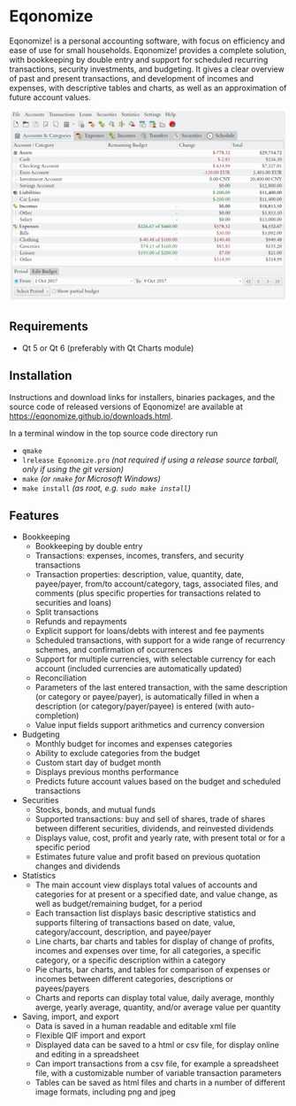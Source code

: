 # Eqonomize
Eqonomize! is a personal accounting software, with focus on efficiency and ease of use for small households. Eqonomize! provides a complete solution, with bookkeeping by double entry and support for scheduled recurring transactions, security investments, and budgeting. It gives a clear overview of past and present transactions, and development of incomes and expenses, with descriptive tables and charts, as well as an approximation of future account values.

![Image of Eqonomize](https://github.com/Eqonomize/eqonomize.github.io/blob/master/images/accounts.png?raw=true)

## Requirements
* Qt 5 or Qt 6 (preferably with Qt Charts module)

## Installation
Instructions and download links for installers, binaries packages, and the source code of released versions of Eqonomize! are available at https://eqonomize.github.io/downloads.html.

In a terminal window in the top source code directory run
* `qmake`
* `lrelease Eqonomize.pro` *(not required if using a release source tarball, only if using the git version)*
* `make` *(or `nmake` for Microsoft Windows)*
* `make install` *(as root, e.g. `sudo make install`)*

## Features
* Bookkeeping
  * Bookkeeping by double entry
  * Transactions: expenses, incomes, transfers, and security transactions
  * Transaction properties: description, value, quantity, date, payee/payer, from/to account/category, tags, associated files, and comments (plus specific properties for transactions related to securities and loans)
  * Split transactions
  * Refunds and repayments
  * Explicit support for loans/debts with interest and fee payments
  * Scheduled transactions, with support for a wide range of recurrency schemes, and confirmation of occurrences
  * Support for multiple currencies, with selectable currency for each account (included currencies are automatically updated)
  * Reconciliation
  * Parameters of the last entered transaction, with the same description (or category or payee/payer), is automatically filled in when a description (or category/payer/payee) is entered (with auto-completion)
  * Value input fields support arithmetics and currency conversion
* Budgeting
  * Monthly budget for incomes and expenses categories
  * Ability to exclude categories from the budget
  * Custom start day of budget month
  * Displays previous months performance
  * Predicts future account values based on the budget and scheduled transactions
* Securities
  * Stocks, bonds, and mutual funds
  * Supported transactions: buy and sell of shares, trade of shares between different securities, dividends, and reinvested dividends
  * Displays value, cost, profit and yearly rate, with present total or for a specific period
  * Estimates future value and profit based on previous quotation changes and dividends
* Statistics
  * The main account view displays total values of accounts and categories for at present or a specified date, and value change, as well as budget/remaining budget, for a period
  * Each transaction list displays basic descriptive statistics and supports filtering of transactions based on date, value, category/account, description, and payee/payer
  * Line charts, bar charts and tables for display of change of profits, incomes and expenses over time, for all categories, a specific category, or a specific description within a category
  * Pie charts, bar charts, and tables for comparison of expenses or incomes between different categories, descriptions or payees/payers
  * Charts and reports can display total value, daily average, monthly averge, yearly average, quantity, and/or average value per quantity
* Saving, import, and export
  * Data is saved in a human readable and editable xml file
  * Flexible QIF import and export
  * Displayed data can be saved to a html or csv file, for display online and editing in a spreadsheet
  * Can import transactions from a csv file, for example a spreadsheet file, with a customizable number of variable transaction parameters
  * Tables can be saved as html files and charts in a number of different image formats, including png and jpeg

